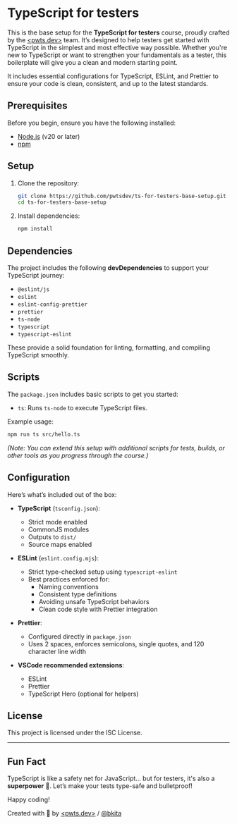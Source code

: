 # TypeScript for testers

This is the base setup for the **TypeScript for testers** course, proudly crafted by the [<pwts.dev>](https://pwts.dev/) team. It’s designed to help testers get started with TypeScript in the simplest and most effective way possible. Whether you're new to TypeScript or want to strengthen your fundamentals as a tester, this boilerplate will give you a clean and modern starting point.

It includes essential configurations for TypeScript, ESLint, and Prettier to ensure your code is clean, consistent, and up to the latest standards.

## Prerequisites

Before you begin, ensure you have the following installed:

- [Node.js](https://nodejs.org) (v20 or later)
- [npm](https://www.npmjs.com/)

## Setup

1. Clone the repository:

   ```bash
   git clone https://github.com/pwtsdev/ts-for-testers-base-setup.git
   cd ts-for-testers-base-setup
   ```

2. Install dependencies:

   ```bash
   npm install
   ```

## Dependencies

The project includes the following **devDependencies** to support your TypeScript journey:

- `@eslint/js`
- `eslint`
- `eslint-config-prettier`
- `prettier`
- `ts-node`
- `typescript`
- `typescript-eslint`

These provide a solid foundation for linting, formatting, and compiling TypeScript smoothly.

## Scripts

The `package.json` includes basic scripts to get you started:

- `ts`: Runs `ts-node` to execute TypeScript files.

Example usage:

```sh
npm run ts src/hello.ts
```

_(Note: You can extend this setup with additional scripts for tests, builds, or other tools as you progress through the course.)_

## Configuration

Here’s what’s included out of the box:

- **TypeScript** (`tsconfig.json`):

  - Strict mode enabled
  - CommonJS modules
  - Outputs to `dist/`
  - Source maps enabled

- **ESLint** (`eslint.config.mjs`):

  - Strict type-checked setup using `typescript-eslint`
  - Best practices enforced for:
    - Naming conventions
    - Consistent type definitions
    - Avoiding unsafe TypeScript behaviors
    - Clean code style with Prettier integration

- **Prettier**:

  - Configured directly in `package.json`
  - Uses 2 spaces, enforces semicolons, single quotes, and 120 character line width

- **VSCode recommended extensions**:
  - ESLint
  - Prettier
  - TypeScript Hero (optional for helpers)

## License

This project is licensed under the ISC License.

---

## Fun Fact

TypeScript is like a safety net for JavaScript… but for testers, it's also a **superpower** 💪. Let’s make your tests type-safe and bulletproof!

Happy coding! 

Created with 💙 by [<pwts.dev>](https://pwts.dev) / [@bkita](https://github.com/bkita)
